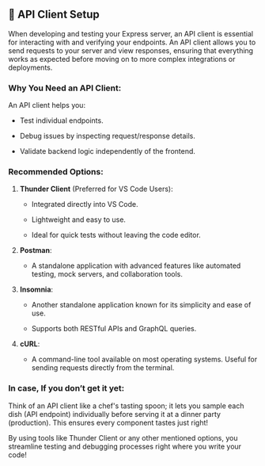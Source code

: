 ## 🔌 API Client Setup

When developing and testing your Express server, an API client is essential for interacting with and verifying your endpoints. An API client allows you to send requests to your server and view responses, ensuring that everything works as expected before moving on to more complex integrations or deployments.

### **Why You Need an API Client:**

An API client helps you:

*   Test individual endpoints.
    
*   Debug issues by inspecting request/response details.
    
*   Validate backend logic independently of the frontend.
    

### **Recommended Options:**

1.  **Thunder Client** (Preferred for VS Code Users):
    
    *   Integrated directly into VS Code.
        
    *   Lightweight and easy to use.
        
    *   Ideal for quick tests without leaving the code editor.
        
2.  **Postman**:
    
    *   A standalone application with advanced features like automated testing, mock servers, and collaboration tools.
        
3.  **Insomnia**:
    
    *   Another standalone application known for its simplicity and ease of use.
        
    *   Supports both RESTful APIs and GraphQL queries.
        
4.  **cURL**:
    
    *   A command-line tool available on most operating systems. Useful for sending requests directly from the terminal.
        

### **In case, If you don’t get it yet:**

Think of an API client like a chef's tasting spoon; it lets you sample each dish (API endpoint) individually before serving it at a dinner party (production). This ensures every component tastes just right!

By using tools like Thunder Client or any other mentioned options, you streamline testing and debugging processes right where you write your code!

